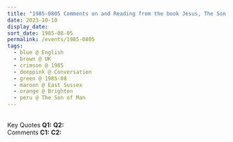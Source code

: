 ```yaml
---
title: "1985-0805 Comments on and Reading from the book Jesus, The Son of Man by Kahlil Gibran, Brighton, East Sussex, UK"
date: 2023-10-10
display_date: 
sort_date: 1985-08-05
permalink: /events/1985-0805
tags:
  - blue @ English
  - brown @ UK
  - crimson @ 1985
  - deeppink @ Conversation
  - green @ 1985-08
  - maroon @ East Sussex
  - orange @ Brighton
  - peru @ The Son of Man
---
```


<br>

<wave-list>
  <list-title color="DarkSeaGreen" width="55">Key Quotes</list-title>
  <list-item color="BlanchedAlmond" width="280"><b>Q1:</b> <i></i></list-item>
  <list-item color="Lavender" width="280"><b>Q2:</b> <i></i></list-item>
</wave-list>

<br>

<wave-list>
  <list-title color="DarkSeaGreen" width="55">Comments</list-title>
  <list-item color="BlanchedAlmond" width="280"><b>C1:</b> <i></i></list-item>
  <list-item color="Lavender" width="280"><b>C2:</b> <i></i></list-item>
</wave-list>